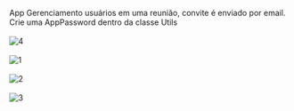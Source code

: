 App Gerenciamento usuários em uma reunião, convite é enviado por email.<br>
Crie uma AppPassword dentro da classe Utils
<br><br>
![4](https://user-images.githubusercontent.com/63150786/192662402-5d4715d4-5295-4674-ac44-f76c72ed7fa0.png)<br><br>
![1](https://user-images.githubusercontent.com/63150786/192662406-3229a0ab-7069-4ff0-9da7-ee34de8206b1.png)<br><br>
![2](https://user-images.githubusercontent.com/63150786/192662408-a98b916e-6888-4b09-99c8-28b5b3cd10e1.png)<br><br>
![3](https://user-images.githubusercontent.com/63150786/192662409-092014af-97e0-4915-a851-743a67ed72d5.png)<br><br>
